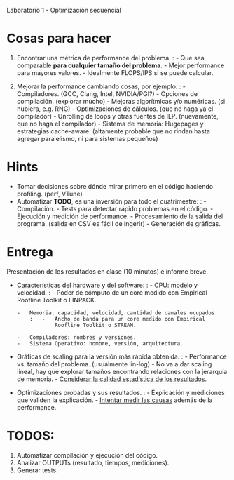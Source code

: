 Laboratorio 1 - Optimización secuencial

Cosas para hacer
================

1.  Encontrar una métrica de performance del problema.
    :   -   Que sea comparable **para cualquier tamaño del problema**.
        -   Mejor performance para mayores valores.
        -   Idealmente FLOPS/IPS si se puede calcular.

2.  Mejorar la performance cambiando cosas, por ejemplo:
    :   -   Compiladores. (GCC, Clang, Intel, NVIDIA/PGI?)
        -   Opciones de compilación. (explorar mucho)
        -   Mejoras algorítmicas y/o numéricas. (si hubiera, e.g. RNG)
        -   Optimizaciones de cálculos. (que no haga ya el compilador)
        -   Unrolling de loops y otras fuentes de ILP. (nuevamente, que
            no haga el compilador)
        -   Sistema de memoria: Hugepages y estrategias cache-aware.
            (altamente probable que no rindan hasta agregar paralelismo,
            ni para sistemas pequeños)

Hints
=====

-   Tomar decisiones sobre dónde mirar primero en el código haciendo
    profiling. (perf, VTune)
-   Automatizar **TODO**, es una inversión para todo el cuatrimestre:
    :   -   Compilación.
        -   Tests para detectar rápido problemas en el código.
        -   Ejecución y medición de performance.
        -   Procesamiento de la salida del programa. (salida en CSV es
            fácil de ingerir)
        -   Generación de gráficas.

Entrega
=======

Presentación de los resultados en clase (10 minutos) e informe breve.

-   Características del hardware y del software:
    :   -   CPU: modelo y velocidad.
            :   -   Poder de cómputo de un core medido con Empirical
                    Roofline Toolkit o LINPACK.

        -   Memoria: capacidad, velocidad, cantidad de canales ocupados.
            :   -   Ancho de banda para un core medido con Empirical
                    Roofline Toolkit o STREAM.

        -   Compiladores: nombres y versiones.
        -   Sistema Operativo: nombre, versión, arquitectura.

-   Gráficas de scaling para la versión más rápida obtenida.
    :   -   Performance vs. tamaño del problema. (usualmente lin-log)
        -   No va a dar scaling lineal, hay que explorar tamaños
            encontrando relaciones con la jerarquía de memoria.
        -   [Considerar la calidad estadística de los
            resultados](https://www.youtube.com/watch?v=r-TLSBdHe1A).

-   Optimizaciones probadas y sus resultados.
    :   -   Explicación y mediciones que validen la explicación.
        -   [Intentar medir las
            causas](https://travisdowns.github.io/blog/2019/06/11/speed-limits.html)
            además de la performance.

TODOS:
======

1. Automatizar compilación y ejecución del código.
2. Analizar OUTPUTs (resultado, tiempos, mediciones).
3. Generar tests.
